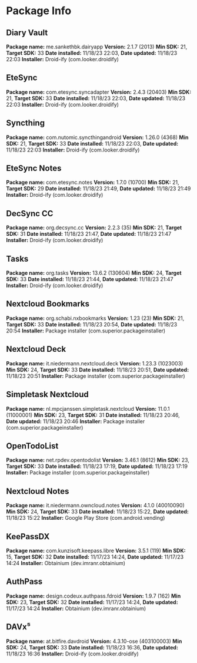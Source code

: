 # Package Info

## Diary Vault

**Package name:** me.sankethbk.dairyapp
**Version:** 2.1.7 (2013)
**Min SDK:** 21, **Target SDK:** 33
**Date installed:** 11/18/23 22:03, **Date updated:** 11/18/23 22:03
**Installer:** Droid-ify (com.looker.droidify)

## EteSync

**Package name:** com.etesync.syncadapter
**Version:** 2.4.3 (20403)
**Min SDK:** 21, **Target SDK:** 33
**Date installed:** 11/18/23 22:03, **Date updated:** 11/18/23 22:03
**Installer:** Droid-ify (com.looker.droidify)

## Syncthing

**Package name:** com.nutomic.syncthingandroid
**Version:** 1.26.0 (4368)
**Min SDK:** 21, **Target SDK:** 33
**Date installed:** 11/18/23 22:03, **Date updated:** 11/18/23 22:03
**Installer:** Droid-ify (com.looker.droidify)

## EteSync Notes

**Package name:** com.etesync.notes
**Version:** 1.7.0 (10700)
**Min SDK:** 21, **Target SDK:** 29
**Date installed:** 11/18/23 21:49, **Date updated:** 11/18/23 21:49
**Installer:** Droid-ify (com.looker.droidify)

## DecSync CC

**Package name:** org.decsync.cc
**Version:** 2.2.3 (35)
**Min SDK:** 21, **Target SDK:** 31
**Date installed:** 11/18/23 21:47, **Date updated:** 11/18/23 21:47
**Installer:** Droid-ify (com.looker.droidify)

## Tasks

**Package name:** org.tasks
**Version:** 13.6.2 (130604)
**Min SDK:** 24, **Target SDK:** 33
**Date installed:** 11/18/23 21:44, **Date updated:** 11/18/23 21:47
**Installer:** Droid-ify (com.looker.droidify)

## Nextcloud Bookmarks

**Package name:** org.schabi.nxbookmarks
**Version:** 1.23 (23)
**Min SDK:** 21, **Target SDK:** 33
**Date installed:** 11/18/23 20:54, **Date updated:** 11/18/23 20:54
**Installer:** Package installer (com.superior.packageinstaller)

## Nextcloud Deck

**Package name:** it.niedermann.nextcloud.deck
**Version:** 1.23.3 (1023003)
**Min SDK:** 24, **Target SDK:** 33
**Date installed:** 11/18/23 20:51, **Date updated:** 11/18/23 20:51
**Installer:** Package installer (com.superior.packageinstaller)

## Simpletask Nextcloud

**Package name:** nl.mpcjanssen.simpletask.nextcloud
**Version:** 11.0.1 (11000001)
**Min SDK:** 23, **Target SDK:** 31
**Date installed:** 11/18/23 20:46, **Date updated:** 11/18/23 20:46
**Installer:** Package installer (com.superior.packageinstaller)

## OpenTodoList

**Package name:** net.rpdev.opentodolist
**Version:** 3.46.1 (8612)
**Min SDK:** 23, **Target SDK:** 33
**Date installed:** 11/18/23 17:19, **Date updated:** 11/18/23 17:19
**Installer:** Package installer (com.superior.packageinstaller)

## Nextcloud Notes

**Package name:** it.niedermann.owncloud.notes
**Version:** 4.1.0 (40010090)
**Min SDK:** 24, **Target SDK:** 33
**Date installed:** 11/18/23 15:22, **Date updated:** 11/18/23 15:22
**Installer:** Google Play Store (com.android.vending)

## KeePassDX

**Package name:** com.kunzisoft.keepass.libre
**Version:** 3.5.1 (119)
**Min SDK:** 15, **Target SDK:** 32
**Date installed:** 11/17/23 14:24, **Date updated:** 11/17/23 14:24
**Installer:** Obtainium (dev.imranr.obtainium)

## AuthPass

**Package name:** design.codeux.authpass.fdroid
**Version:** 1.9.7 (162)
**Min SDK:** 23, **Target SDK:** 32
**Date installed:** 11/17/23 14:24, **Date updated:** 11/17/23 14:24
**Installer:** Obtainium (dev.imranr.obtainium)

## DAVx⁵

**Package name:** at.bitfire.davdroid
**Version:** 4.3.10-ose (403100003)
**Min SDK:** 24, **Target SDK:** 33
**Date installed:** 11/18/23 16:36, **Date updated:** 11/18/23 16:36
**Installer:** Droid-ify (com.looker.droidify)

